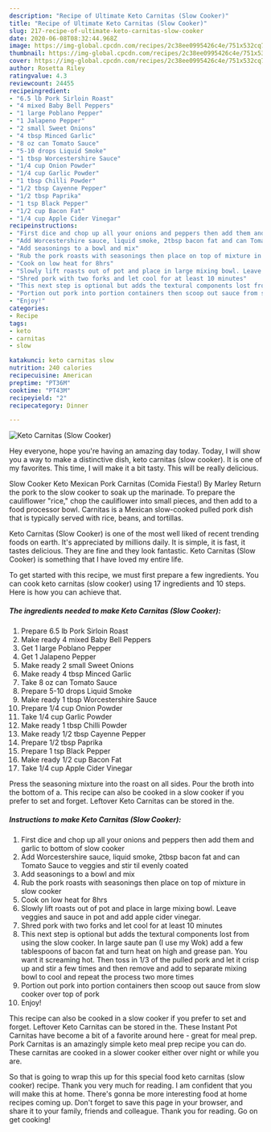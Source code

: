 ```yaml
---
description: "Recipe of Ultimate Keto Carnitas (Slow Cooker)"
title: "Recipe of Ultimate Keto Carnitas (Slow Cooker)"
slug: 217-recipe-of-ultimate-keto-carnitas-slow-cooker
date: 2020-06-08T08:32:44.968Z
image: https://img-global.cpcdn.com/recipes/2c38ee0995426c4e/751x532cq70/keto-carnitas-slow-cooker-recipe-main-photo.jpg
thumbnail: https://img-global.cpcdn.com/recipes/2c38ee0995426c4e/751x532cq70/keto-carnitas-slow-cooker-recipe-main-photo.jpg
cover: https://img-global.cpcdn.com/recipes/2c38ee0995426c4e/751x532cq70/keto-carnitas-slow-cooker-recipe-main-photo.jpg
author: Rosetta Riley
ratingvalue: 4.3
reviewcount: 24455
recipeingredient:
- "6.5 lb Pork Sirloin Roast"
- "4 mixed Baby Bell Peppers"
- "1 large Poblano Pepper"
- "1 Jalapeno Pepper"
- "2 small Sweet Onions"
- "4 tbsp Minced Garlic"
- "8 oz can Tomato Sauce"
- "5-10 drops Liquid Smoke"
- "1 tbsp Worcestershire Sauce"
- "1/4 cup Onion Powder"
- "1/4 cup Garlic Powder"
- "1 tbsp Chilli Powder"
- "1/2 tbsp Cayenne Pepper"
- "1/2 tbsp Paprika"
- "1 tsp Black Pepper"
- "1/2 cup Bacon Fat"
- "1/4 cup Apple Cider Vinegar"
recipeinstructions:
- "First dice and chop up all your onions and peppers then add them and garlic to bottom of slow cooker"
- "Add Worcestershire sauce, liquid smoke, 2tbsp bacon fat and can Tomato Sauce to veggies and stir til evenly coated"
- "Add seasonings to a bowl and mix"
- "Rub the pork roasts with seasonings then place on top of mixture in slow cooker"
- "Cook on low heat for 8hrs"
- "Slowly lift roasts out of pot and place in large mixing bowl. Leave veggies and sauce in pot and add apple cider vinegar."
- "Shred pork with two forks and let cool for at least 10 minutes"
- "This next step is optional but adds the textural components lost from using the slow cooker. In large saute pan (I use my Wok) add a few tablespoons of bacon fat and turn heat on high and grease pan. You want it screaming hot. Then toss in 1/3 of the pulled pork and let it crisp up and stir a few times and then remove and add to separate mixing bowl to cool and repeat the process two more times"
- "Portion out pork into portion containers then scoop out sauce from slow cooker over top of pork"
- "Enjoy!"
categories:
- Recipe
tags:
- keto
- carnitas
- slow

katakunci: keto carnitas slow 
nutrition: 240 calories
recipecuisine: American
preptime: "PT36M"
cooktime: "PT43M"
recipeyield: "2"
recipecategory: Dinner

---
```



![Keto Carnitas (Slow Cooker)](https://img-global.cpcdn.com/recipes/2c38ee0995426c4e/751x532cq70/keto-carnitas-slow-cooker-recipe-main-photo.jpg)

Hey everyone, hope you're having an amazing day today. Today, I will show you a way to make a distinctive dish, keto carnitas (slow cooker). It is one of my favorites. This time, I will make it a bit tasty. This will be really delicious.

Slow Cooker Keto Mexican Pork Carnitas (Comida Fiesta!) By Marley Return the pork to the slow cooker to soak up the marinade. To prepare the cauliflower &#34;rice,&#34; chop the cauliflower into small pieces, and then add to a food processor bowl. Carnitas is a Mexican slow-cooked pulled pork dish that is typically served with rice, beans, and tortillas.

Keto Carnitas (Slow Cooker) is one of the most well liked of recent trending foods on earth. It's appreciated by millions daily. It is simple, it is fast, it tastes delicious. They are fine and they look fantastic. Keto Carnitas (Slow Cooker) is something that I have loved my entire life.


To get started with this recipe, we must first prepare a few ingredients. You can cook keto carnitas (slow cooker) using 17 ingredients and 10 steps. Here is how you can achieve that.

<!--inarticleads1-->

##### The ingredients needed to make Keto Carnitas (Slow Cooker):

1. Prepare 6.5 lb Pork Sirloin Roast
1. Make ready 4 mixed Baby Bell Peppers
1. Get 1 large Poblano Pepper
1. Get 1 Jalapeno Pepper
1. Make ready 2 small Sweet Onions
1. Make ready 4 tbsp Minced Garlic
1. Take 8 oz can Tomato Sauce
1. Prepare 5-10 drops Liquid Smoke
1. Make ready 1 tbsp Worcestershire Sauce
1. Prepare 1/4 cup Onion Powder
1. Take 1/4 cup Garlic Powder
1. Make ready 1 tbsp Chilli Powder
1. Make ready 1/2 tbsp Cayenne Pepper
1. Prepare 1/2 tbsp Paprika
1. Prepare 1 tsp Black Pepper
1. Make ready 1/2 cup Bacon Fat
1. Take 1/4 cup Apple Cider Vinegar


Press the seasoning mixture into the roast on all sides. Pour the broth into the bottom of a. This recipe can also be cooked in a slow cooker if you prefer to set and forget. Leftover Keto Carnitas can be stored in the. 

<!--inarticleads2-->

##### Instructions to make Keto Carnitas (Slow Cooker):

1. First dice and chop up all your onions and peppers then add them and garlic to bottom of slow cooker
1. Add Worcestershire sauce, liquid smoke, 2tbsp bacon fat and can Tomato Sauce to veggies and stir til evenly coated
1. Add seasonings to a bowl and mix
1. Rub the pork roasts with seasonings then place on top of mixture in slow cooker
1. Cook on low heat for 8hrs
1. Slowly lift roasts out of pot and place in large mixing bowl. Leave veggies and sauce in pot and add apple cider vinegar.
1. Shred pork with two forks and let cool for at least 10 minutes
1. This next step is optional but adds the textural components lost from using the slow cooker. In large saute pan (I use my Wok) add a few tablespoons of bacon fat and turn heat on high and grease pan. You want it screaming hot. Then toss in 1/3 of the pulled pork and let it crisp up and stir a few times and then remove and add to separate mixing bowl to cool and repeat the process two more times
1. Portion out pork into portion containers then scoop out sauce from slow cooker over top of pork
1. Enjoy!


This recipe can also be cooked in a slow cooker if you prefer to set and forget. Leftover Keto Carnitas can be stored in the. These Instant Pot Carnitas have become a bit of a favorite around here - great for meal prep. Pork Carnitas is an amazingly simple keto meal prep recipe you can do. These carnitas are cooked in a slower cooker either over night or while you are. 

So that is going to wrap this up for this special food keto carnitas (slow cooker) recipe. Thank you very much for reading. I am confident that you will make this at home. There's gonna be more interesting food at home recipes coming up. Don't forget to save this page in your browser, and share it to your family, friends and colleague. Thank you for reading. Go on get cooking!
